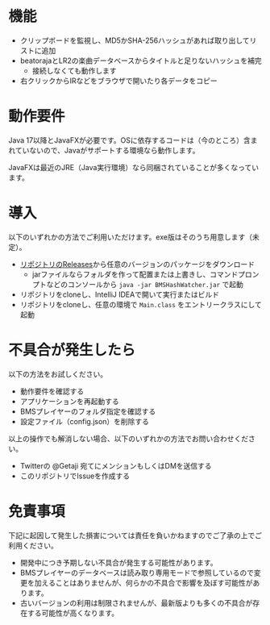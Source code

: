 # 機能

- クリップボードを監視し、MD5かSHA-256ハッシュがあれば取り出してリストに追加
- beatorajaとLR2の楽曲データベースからタイトルと足りないハッシュを補完
  - 接続しなくても動作します
- 右クリックからIRなどをブラウザで開いたり各データをコピー

# 動作要件

Java 17以降とJavaFXが必要です。OSに依存するコードは（今のところ）含まれていないので、Javaがサポートする環境なら動作します。

JavaFXは最近のJRE（Java実行環境）なら同梱されていることが多くなっています。

# 導入

以下のいずれかの方法でご利用いただけます。exe版はそのうち用意します（未定）。

- [リポジトリのReleases](https://github.com/Getaji/BMSHashWatcher/releases)から任意のバージョンのパッケージをダウンロード
  - jarファイルならフォルダを作って配置または上書きし、コマンドプロンプトなどのコンソールから `java -jar BMSHashWatcher.jar` で起動
- リポジトリをcloneし、IntelliJ IDEAで開いて実行またはビルド
- リポジトリをcloneし、任意の環境で `Main.class` をエントリークラスにして起動

# 不具合が発生したら

以下の方法をお試しください。

- 動作要件を確認する
- アプリケーションを再起動する
- BMSプレイヤーのフォルダ指定を確認する
- 設定ファイル（config.json）を削除する

以上の操作でも解消しない場合、以下のいずれかの方法でお問い合わせください。

- Twitterの @Getaji 宛てにメンションもしくはDMを送信する
- このリポジトリでIssueを作成する

# 免責事項

下記に起因して発生した損害については責任を負いかねますのでご了承の上でご利用ください。

- 開発中につき予期しない不具合が発生する可能性があります。
- BMSプレイヤーのデータベースは読み取り専用モードで参照しているので変更を加えることはありませんが、何らかの不具合で影響を及ぼす可能性があります。
- 古いバージョンの利用は制限されませんが、最新版よりも多くの不具合が存在する可能性が高くなります。
